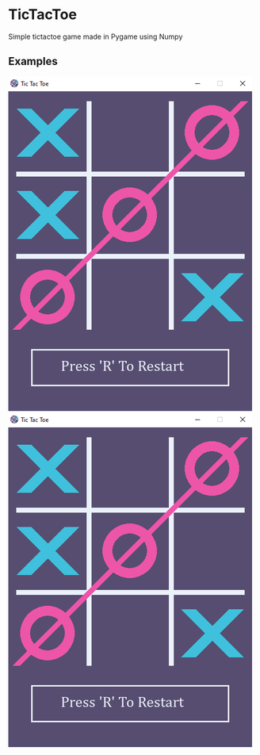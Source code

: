 # TicTacToe
Simple tictactoe game made in Pygame using Numpy

## Examples
![](imgs/1.png)
![](imgs/1.png)
